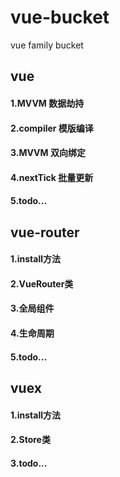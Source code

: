 # vue-bucket
vue family bucket


## vue
#### 1.MVVM 数据劫持
#### 2.compiler 模版编译
#### 3.MVVM 双向绑定
#### 4.nextTick 批量更新
#### 5.todo...

## vue-router
#### 1.install方法
#### 2.VueRouter类
#### 3.全局组件
#### 4.生命周期
#### 5.todo...

## vuex
#### 1.install方法
#### 2.Store类
#### 3.todo...